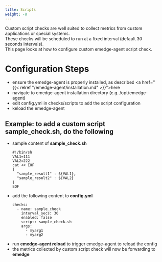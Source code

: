 ```yaml
---
title: Scripts
weight: -8
---
```

Custom script checks are well suited to collect metrics from custom applications or special systems.
<br>
These checks will be scheduled to run at a fixed interval (default 30 seconds intervals).
<br>
This page looks at how to configure custom emedge-agent script check.

# Configuration Steps
- ensure the emedge-agent is properly installed, as described <a href="{{< relref "/emedge-agent/installation.md" >}}">here</a>
- navigate to emedge-agent installation directory (e.g. /opt/emedge-agent)
- edit config.yml in checks/scripts to add the script configuration
- keload the emedge-agent

## Example: to add a custom script sample_check.sh, do the following
  - sample content of **sample_check.sh**
    ```properties
    #!/bin/sh
    VAL1=111
    VAL2=222
    cat << EOF
    {
      "sample_result1" : ${VAL1},
      "sample_result2" : ${VAL2}
    }
    EOF
    ```
  - add the following content to **config.yml**
    ```
    checks:
      - name: sample_check
        interval_secs: 30
        enabled: false
        script: sample_check.sh
        args:
          - myarg1
          - myarg2
    ```
  - run **emedge-agent reload** to trigger emedge-agent to reload the config
  - the metrics collected by custom script check will now be forwarding to **emedge**




